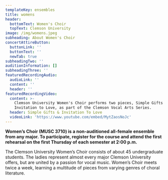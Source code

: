 ```yaml
---
templateKey: ensembles
title: womens
header:
  bottomText: Women's Choir
  topText: Clemson University
image: /img/womens.jpeg
subheading: About Women's Choir
concertAttireButton:
  buttonLink: ''
  buttonText: ''
  newTab: true
subheadingTwo: ''
auditionInformation: []
subheadingThree: ''
featuredRecordingAudio:
  audioLink: ''
  content: ''
  header: ''
featuredRecordingVideo:
  content: >-
    Clemson University Women's Choir performs two pieces, Simple Gifts and
    Invitation to Love, as part of the Clemson Vocal Arts Series.
  header: Simple Gifts & Invitation To Love
  videoLink: 'https://www.youtube.com/embed/MytZaosNoJc'
---
```

**Women’s Choir (MUSC 3710) is a non-auditioned all-female ensemble from any major. To participate, register for the course and attend the first rehearsal on the first Thursday of each semester at 2:00 p.m.**

The Clemson University Women’s Choir consists of about 45 undergraduate students. The ladies represent almost every major Clemson University offers, but are united by a passion for vocal music. Women’s Choir meets twice a week, learning a multitude of pieces from varying genres of choral literature.
